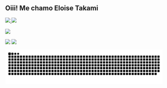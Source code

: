 ## Oiii! Me chamo Eloise Takami 
 <div>
  <a href="https://github.com/eloise-takami">
  <img height="180em" src="https://github-readme-stats.vercel.app/api?username=eloise-takami&show_icons=true&theme=dracula&include_all_commits=true&count_private=true"/>
  <img height="180em" src="https://github-readme-stats.vercel.app/api/top-langs/?username=rafaballerini&layout=compact&langs_count=16&theme=dracula"/>
</div>
<div style="display: inline_block"><br>

</div>

<div> 
<a href="https://instagram.com/eloisetakami" target="_blank"><img src="https://img.shields.io/badge/-Instagram-%23E4405F?style=for-the-badge&logo=instagram&logoColor=white" target="_blank"></a>

<a href = "mailto:elose.takami@gmail.com.tech"><img src="https://img.shields.io/badge/-Gmail-%23333?style=for-the-badge&logo=gmail&logoColor=white" target="_blank"></a>
<a href="https://www.linkedin.com/in/eloisetakami" target="_blank"><img src="https://img.shields.io/badge/-LinkedIn-%230077B5?style=for-the-badge&logo=linkedin&logoColor=white" target="_blank"></a> 
 
![Snake animation](https://github.com/eloise-takami/eloise-takami/blob/output/github-contribution-grid-snake.svg)
 
</div>